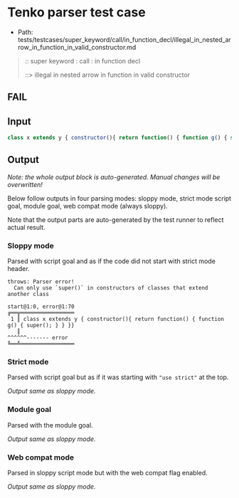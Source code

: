 # Tenko parser test case

- Path: tests/testcases/super_keyword/call/in_function_decl/illegal_in_nested_arrow_in_function_in_valid_constructor.md

> :: super keyword : call : in function decl
>
> ::> illegal in nested arrow in function in valid constructor
## FAIL

## Input


`````js
class x extends y { constructor(){ return function() { function g() { super(); } } }}
`````

## Output

_Note: the whole output block is auto-generated. Manual changes will be overwritten!_

Below follow outputs in four parsing modes: sloppy mode, strict mode script goal, module goal, web compat mode (always sloppy).

Note that the output parts are auto-generated by the test runner to reflect actual result.

### Sloppy mode

Parsed with script goal and as if the code did not start with strict mode header.

`````
throws: Parser error!
  Can only use `super()` in constructors of classes that extend another class

start@1:0, error@1:70
╔══╦═════════════════
 1 ║ class x extends y { constructor(){ return function() { function g() { super(); } } }}
   ║                                                                       ^^^^^^------- error
╚══╩═════════════════

`````

### Strict mode

Parsed with script goal but as if it was starting with `"use strict"` at the top.

_Output same as sloppy mode._

### Module goal

Parsed with the module goal.

_Output same as sloppy mode._

### Web compat mode

Parsed in sloppy script mode but with the web compat flag enabled.

_Output same as sloppy mode._
